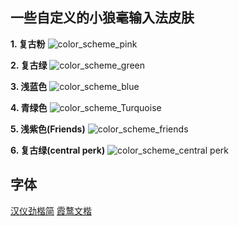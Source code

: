 ## 一些自定义的小狼毫输入法皮肤

**1. 复古粉**
![color_scheme_pink](https://github.com/user-attachments/assets/efb50f0d-f93b-4049-aa9d-2fdb7ccdfe35)

**2. 复古绿**
   ![color_scheme_green](https://github.com/user-attachments/assets/166a94df-8355-4272-9eb8-97816c4b9dba)

**3. 浅蓝色**
   ![color_scheme_blue](https://github.com/user-attachments/assets/818c95dd-ae0e-4a5f-8672-5b24ecdc99b9)

**4. 青绿色**
   ![color_scheme_Turquoise](https://github.com/user-attachments/assets/09ddac31-044d-40b8-a744-b9d9661586f5)

**5. 浅紫色(Friends)**
   ![color_scheme_friends](https://github.com/user-attachments/assets/05248b95-29ae-44cb-8cf6-69199f29b114)

**6. 复古绿(central perk)**
   ![color_scheme_central perk](https://github.com/user-attachments/assets/3249e55b-e1de-4916-ac81-a81b4917d3e0)

## 字体

[汉仪劲楷简](https://www.hanyi.com.cn/productdetail.php?id=482)
[霞鹜文楷](https://github.com/lxgw/LxgwWenKai)
